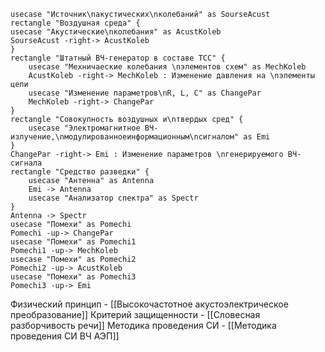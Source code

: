 
```plantuml
usecase "Источник\nакустических\nколебаний" as SourseAcust
rectangle "Воздушная среда" {
usecase "Акустические\nколебания" as AcustKoleb
SourseAcust -right-> AcustKoleb
}
rectangle "Штатный ВЧ-генератор в составе ТСС" {
	usecase "Мехничаеские колебания \nэлементов схем" as MechKoleb
	AcustKoleb -right-> MechKoleb : Изменение давления на \nэлементы цепи
	usecase "Изменение параметров\nR, L, C" as ChangePar
	MechKoleb -right-> ChangePar
}
rectangle "Совокупность воздушных и\nтвердых сред" {
	usecase "Электромагнитное ВЧ-излучение,\nмодулированноеинформационным\nсигналом" as Emi
}
ChangePar -right-> Emi : Изменение параметров \nгенерируемого ВЧ-сигнала
rectangle "Средство разведки" {
	usecase "Антенна" as Antenna
	Emi -> Antenna
	usecase "Анализатор спектра" as Spectr
}
Antenna -> Spectr
usecase "Помехи" as Pomechi
Pomechi -up-> ChangePar
usecase "Помехи" as Pomechi1
Pomechi1 -up-> MechKoleb
usecase "Помехи" as Pomechi2
Pomechi2 -up-> AcustKoleb
usecase "Помехи" as Pomechi3
Pomechi3 -up-> Emi
```


Физический принцип - [[Высокочастотное акустоэлектрическое преобразование]]
Критерий защищенности - [[Словесная разборчивость речи]]
Методика проведения СИ - [[Методика проведения СИ ВЧ АЭП]]